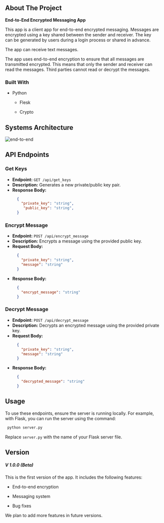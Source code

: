 
## About The Project

**End-to-End Encrypted Messaging App**

  

This app is a client app for end-to-end encrypted messaging. Messages are encrypted using a key shared between the sender and receiver. The key can be generated by users during a login process or shared in advance.

  

The app can receive text messages.

  

The app uses end-to-end encryption to ensure that all messages are transmitted encrypted. This means that only the sender and receiver can read the messages. Third parties cannot read or decrypt the messages.

  
  

### Built With

  

* Python

	* Flesk

	* Crypto


## Systems Architecture

![end-to-end](https://github.com/community/community/assets/94680242/c0a1a0df-1e18-4915-b6fc-23e165ee095e)

 ## API Endpoints

### Get Keys

- **Endpoint:** `GET /api/get_keys`
- **Description:** Generates a new private/public key pair.
- **Response Body:**
	```json
	  {
	    "private_key": "string",
	     "public_key": "string",
	  } 
### Encrypt Message

- **Endpoint:** `POST /api/encrypt_message`
- **Description:** Encrypts a message using the provided public key.
- **Request Body:**
	```json
	  {
	    "private_key": "string",
	    "message": "string"
	  } 
	``` 
- **Response Body:**
	```json
	  {
	    "encrypt_message": "string"
	  } 
### Decrypt Message
-   **Endpoint:** `POST /api/decrypt_message`
-   **Description:** Decrypts an encrypted message using the provided private key.
- **Request Body:**
	```json
	  {
	    "private_key": "string",
	    "message": "string"
	  } 
	``` 
- **Response Body:**
	```json
	  {
	    "decrypted_message": "string"
	  }     
## Usage
To use these endpoints, ensure the server is running locally. For example, with Flask, you can run the server using the command: 
```bash
 python server.py
```
Replace `server.py` with the name of your Flask server file.

## Version

##### V 1.0.0 (Beta)
This is the first version of the app. It includes the following features:

* End-to-end encryption

* Messaging system

* Bug fixes

We plan to add more features in future versions.
